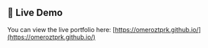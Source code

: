 ## 🔗 Live Demo

You can view the live portfolio here:  [https://omeroztprk.github.io/](https://omeroztprk.github.io/)